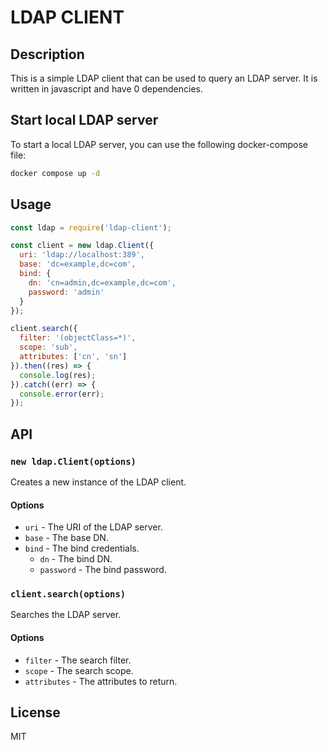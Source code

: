 # LDAP CLIENT

## Description

This is a simple LDAP client that can be used to query an LDAP server. It is written in javascript and have 0 dependencies.

## Start local LDAP server

To start a local LDAP server, you can use the following docker-compose file:

```bash
docker compose up -d
```

## Usage

```javascript
const ldap = require('ldap-client');

const client = new ldap.Client({
  uri: 'ldap://localhost:389',
  base: 'dc=example,dc=com',
  bind: {
    dn: 'cn=admin,dc=example,dc=com',
    password: 'admin'
  }
});

client.search({
  filter: '(objectClass=*)',
  scope: 'sub',
  attributes: ['cn', 'sn']
}).then((res) => {
  console.log(res);
}).catch((err) => {
  console.error(err);
});
```

## API

### `new ldap.Client(options)`
Creates a new instance of the LDAP client.

#### Options
- `uri` - The URI of the LDAP server.
- `base` - The base DN.
- `bind` - The bind credentials.
  - `dn` - The bind DN.
  - `password` - The bind password.

### `client.search(options)`
Searches the LDAP server.

#### Options
- `filter` - The search filter.
- `scope` - The search scope.
- `attributes` - The attributes to return.

## License

MIT